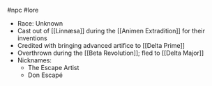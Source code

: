 #npc #lore 

- Race: Unknown
- Cast out of [[Linnæsa]] during the [[Animen Extradition]] for their inventions
- Credited with bringing advanced artifice to [[Delta Prime]]
- Overthrown during the [[Beta Revolution]]; fled to [[Delta Major]]
- Nicknames:
  - The Escape Artist
  - Don Escapé
